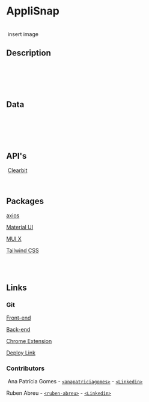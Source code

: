 # AppliSnap

​
<br>
​
insert image

## Description

​

​
<br>
​

## Data

​

<br>
​

## API's

​
[Clearbit](https://clearbit.com/logo)

​
<br>

## Packages

[axios](https://www.axios-http.com)

​[Material UI](https://mui.com/material-ui/)

[MUI X](https://mui.com/x/)

[Tailwind CSS](https://tailwindcss.com/)

<br>​

## Links

### Git

[Front-end](https://github.com/ruben-abreu/applisnap)

[Back-end](https://github.com/ruben-abreu/applisnap-backend)

[Chrome Extension](https://github.com/ruben-abreu/applisnap-chrome-extension)


[Deploy Link]()
​

### Contributors

​
Ana Patrícia Gomes - [`<anapatriciagomes>`](https://github.com/anapatriciagomes) - [`<Linkedin>`](https://www.linkedin.com/in/anapatriciagomes/)

Ruben Abreu - [`<ruben-abreu>`](https://github.com/ruben-abreu) - [`<Linkedin>`](https://www.linkedin.com/in/ruben-abreu1/)
